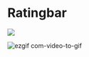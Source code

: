 # Ratingbar
[![](https://jitpack.io/v/tim06/Ratingbar.svg)](https://jitpack.io/#tim06/Ratingbar)

![ezgif com-video-to-gif](https://user-images.githubusercontent.com/9661497/217569453-1f321461-ac16-4b40-b967-1e8b3fb25d35.gif)
